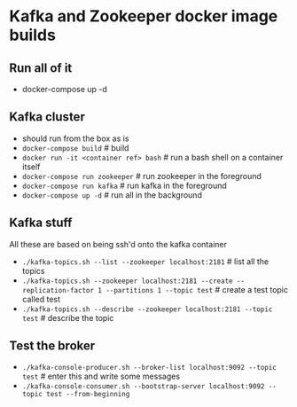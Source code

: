 # Kafka and Zookeeper docker image builds

## Run all of it
 - docker-compose up -d

## Kafka cluster
 - should run from the box as is
 - `docker-compose build` # build 
 - `docker run -it <container ref> bash` # run a bash shell on a container itself
 - `docker-compose run zookeeper` # run zookeeper in the foreground
 - `docker-compose run kafka` # run kafka in the foreground
 - `docker-compose up -d` # run all in the background

## Kafka stuff
All these are based on being ssh'd onto the kafka container
 - `./kafka-topics.sh --list --zookeeper localhost:2181` # list all the topics
 - `./kafka-topics.sh --zookeeper localhost:2181 --create --replication-factor 1 --partitions 1 --topic test` # create a test topic called test
 - `./kafka-topics.sh --describe --zookeeper localhost:2181 --topic test` # describe the topic

## Test the broker
 - `./kafka-console-producer.sh --broker-list localhost:9092 --topic test` # enter this and write some messages
 - `./kafka-console-consumer.sh --bootstrap-server localhost:9092 --topic test --from-beginning`